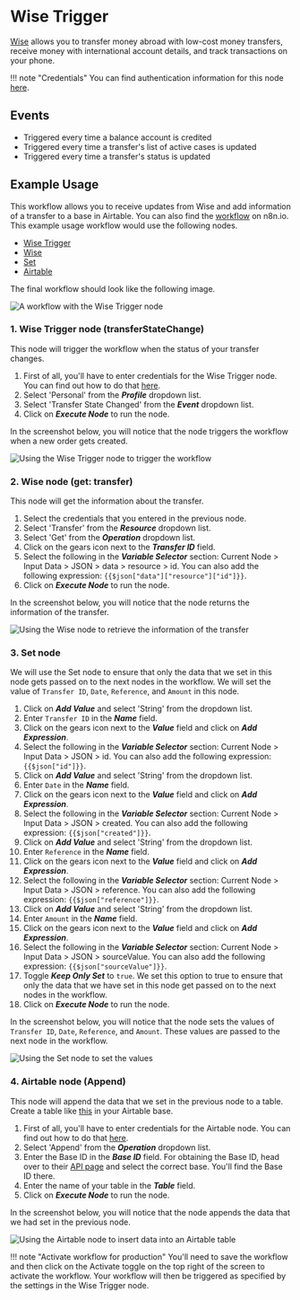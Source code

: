 # Wise Trigger

[Wise](https://wise.com) allows you to transfer money abroad with low-cost money transfers, receive money with international account details, and track transactions on your phone.

!!! note "Credentials"
    You can find authentication information for this node [here](/integrations/builtin/credentials/wise/).


## Events

- Triggered every time a balance account is credited
- Triggered every time a transfer's list of active cases is updated
- Triggered every time a transfer's status is updated

## Example Usage

This workflow allows you to receive updates from Wise and add information of a transfer to a base in Airtable. You can also find the [workflow](https://n8n.io/workflows/993) on n8n.io. This example usage workflow would use the following nodes.

- [Wise Trigger]()
- [Wise](/integrations/builtin/app-nodes/n8n-nodes-base.wise/)
- [Set](/integrations/builtin/core-nodes/n8n-nodes-base.set/)
- [Airtable](/integrations/builtin/app-nodes/n8n-nodes-base.airtable/)

The final workflow should look like the following image.

![A workflow with the Wise Trigger node](/_images/integrations/builtin/trigger-nodes/wisetrigger/workflow.png)

### 1. Wise Trigger node (transferStateChange)

This node will trigger the workflow when the status of your transfer changes.

1. First of all, you'll have to enter credentials for the Wise Trigger node. You can find out how to do that [here](/integrations/builtin/credentials/wise/).
2. Select 'Personal' from the ***Profile*** dropdown list.
3. Select 'Transfer State Changed' from the ***Event*** dropdown list.
4. Click on ***Execute Node*** to run the node.

In the screenshot below, you will notice that the node triggers the workflow when a new order gets created.

![Using the Wise Trigger node to trigger the workflow](/_images/integrations/builtin/trigger-nodes/wisetrigger/wisetrigger_node.png)

### 2. Wise node (get: transfer)

This node will get the information about the transfer.

1. Select the credentials that you entered in the previous node.
2. Select 'Transfer' from the ***Resource*** dropdown list.
3. Select 'Get' from the ***Operation*** dropdown list.
4. Click on the gears icon next to the ***Transfer ID*** field.
5. Select the following in the ***Variable Selector*** section: Current Node > Input Data > JSON > data > resource > id. You can also add the following expression: `{{$json["data"]["resource"]["id"]}}`.
6. Click on ***Execute Node*** to run the node.

In the screenshot below, you will notice that the node returns the information of the transfer.

![Using the Wise node to retrieve the information of the transfer](/_images/integrations/builtin/trigger-nodes/wisetrigger/wise_node.png)

### 3. Set node

We will use the Set node to ensure that only the data that we set in this node gets passed on to the next nodes in the workflow. We will set the value of `Transfer ID`, `Date`, `Reference`, and `Amount` in this node.

1. Click on ***Add Value*** and select 'String' from the dropdown list.
2. Enter `Transfer ID` in the ***Name*** field.
3. Click on the gears icon next to the ***Value*** field and click on ***Add Expression***.
4. Select the following in the ***Variable Selector*** section: Current Node > Input Data > JSON > id. You can also add the following expression: `{{$json["id"]}}`.
5. Click on ***Add Value*** and select 'String' from the dropdown list.
6. Enter `Date` in the ***Name*** field.
7. Click on the gears icon next to the ***Value*** field and click on ***Add Expression***.
8. Select the following in the ***Variable Selector*** section: Current Node > Input Data > JSON > created. You can also add the following expression: `{{$json["created"]}}`.
9. Click on ***Add Value*** and select 'String' from the dropdown list.
10. Enter `Reference` in the ***Name*** field.
11. Click on the gears icon next to the ***Value*** field and click on ***Add Expression***.
12. Select the following in the ***Variable Selector*** section: Current Node > Input Data > JSON > reference. You can also add the following expression: `{{$json["reference"]}}`.
13. Click on ***Add Value*** and select 'String' from the dropdown list.
10. Enter `Amount` in the ***Name*** field.
11. Click on the gears icon next to the ***Value*** field and click on ***Add Expression***.
12. Select the following in the ***Variable Selector*** section: Current Node > Input Data > JSON > sourceValue. You can also add the following expression: `{{$json["sourceValue"]}}`.
13. Toggle ***Keep Only Set*** to `true`. We set this option to true to ensure that only the data that we have set in this node get passed on to the next nodes in the workflow.
14. Click on ***Execute Node*** to run the node.

In the screenshot below, you will notice that the node sets the values of `Transfer ID`, `Date`, `Reference`, and `Amount`. These values are passed to the next node in the workflow.

![Using the Set node to set the values](/_images/integrations/builtin/trigger-nodes/wisetrigger/set_node.png)

### 4. Airtable node (Append)

This node will append the data that we set in the previous node to a table. Create a table like [this](https://airtable.com/shrZQQCRtQPBYTmUe) in your Airtable base.

1. First of all, you'll have to enter credentials for the Airtable node. You can find out how to do that [here](/integrations/builtin/credentials/airtable/).
2. Select 'Append' from the ***Operation*** dropdown list.
3. Enter the Base ID in the ***Base ID*** field. For obtaining the Base ID, head over to their [API page](https://airtable.com/api) and select the correct base. You'll find the Base ID there.
4. Enter the name of your table in the ***Table*** field.
5. Click on ***Execute Node*** to run the node.

In the screenshot below, you will notice that the node appends the data that we had set in the previous node.

![Using the Airtable node to insert data into an Airtable table](/_images/integrations/builtin/trigger-nodes/wisetrigger/airtable_node.png)

!!! note "Activate workflow for production"
    You'll need to save the workflow and then click on the Activate toggle on the top right of the screen to activate the workflow. Your workflow will then be triggered as specified by the settings in the Wise Trigger node.

